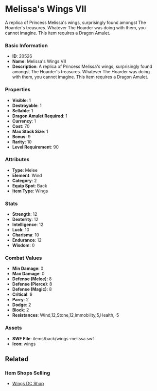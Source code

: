 # Melissa's Wings VII

A replica of Princess Melissa's wings, surprisingly found amongst The Hoarder's treasures. Whatever The Hoarder was doing with them, you cannot imagine. This item requires a Dragon Amulet.

### Basic Information

- **ID**: 20526
- **Name**: Melissa&#039;s Wings VII
- **Description**: A replica of Princess Melissa&#039;s wings, surprisingly found amongst The Hoarder&#039;s treasures. Whatever The Hoarder was doing with them, you cannot imagine. This item requires a Dragon Amulet.

### Properties

- **Visible**: 1
- **Destroyable**: 1
- **Sellable**: 1
- **Dragon Amulet Required**: 1
- **Currency**: 1
- **Cost**: 70
- **Max Stack Size**: 1
- **Bonus**: 9
- **Rarity**: 10
- **Level Requirement**: 90

### Attributes

- **Type**: Melee
- **Element**: Wind
- **Category**: 2
- **Equip Spot**: Back
- **Item Type**: Wings

### Stats

- **Strength**: 12
- **Dexterity**: 12
- **Intelligence**: 12
- **Luck**: 10
- **Charisma**: 10
- **Endurance**: 12
- **Wisdom**: 0

### Combat Values

- **Min Damage**: 0
- **Max Damage**: 0
- **Defense (Melee)**: 8
- **Defense (Pierce)**: 8
- **Defense (Magic)**: 8
- **Critical**: 9
- **Parry**: 2
- **Dodge**: 2
- **Block**: 2
- **Resistances**: Wind,12,Stone,12,Immobility,5,Health,-5

### Assets

- **SWF File**: items/back/wings-melissa.swf
- **Icon**: wings

## Related

### Item Shops Selling

- [Wings DC Shop](../item-shops/371-wings-dc-shop.md)

